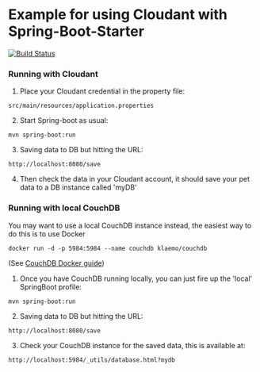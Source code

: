 # Example for using Cloudant with Spring-Boot-Starter
[![Build Status](https://travis-ci.org/icha024/cloudant-spring-boot-starter-example.svg?branch=master)](https://travis-ci.org/icha024/cloudant-spring-boot-starter-example)

### Running with Cloudant
1. Place your Cloudant credential in the property file:
  ```
  src/main/resources/application.properties
  ```
2. Start Spring-boot as usual: 
  ```
  mvn spring-boot:run
  ```
3. Saving data to DB but hitting the URL:
  ```
  http://localhost:8080/save
  ```
4. Then check the data in your Cloudant account, it should save your pet data to a DB instance called 'myDB'

### Running with local CouchDB
You may want to use a local CouchDB instance instead, the easiest way to do this is to use Docker
```
docker run -d -p 5984:5984 --name couchdb klaemo/couchdb
```
(See [CouchDB Docker guide](https://hub.docker.com/r/klaemo/couchdb/))

1. Once you have CouchDB running locally, you can just fire up the 'local' SpringBoot profile:
  ```
  mvn spring-boot:run
  ```
2. Saving data to DB but hitting the URL:
  ```
  http://localhost:8080/save
  ```
3. Check your CouchDB instance for the saved data, this is available at:
  ```
  http://localhost:5984/_utils/database.html?mydb
  ```
